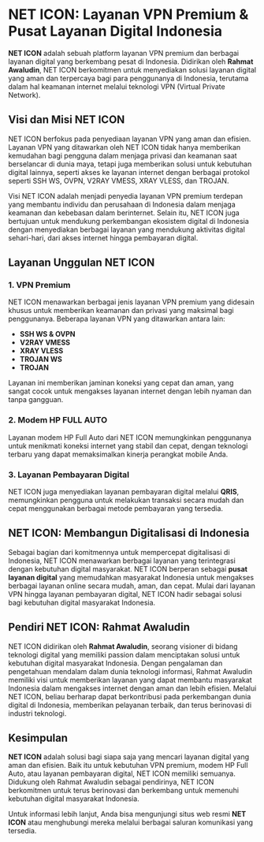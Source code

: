 # NET ICON: Layanan VPN Premium & Pusat Layanan Digital Indonesia

**NET ICON** adalah sebuah platform layanan VPN premium dan berbagai layanan digital yang berkembang pesat di Indonesia. Didirikan oleh **Rahmat Awaludin**, NET ICON berkomitmen untuk menyediakan solusi layanan digital yang aman dan terpercaya bagi para penggunanya di Indonesia, terutama dalam hal keamanan internet melalui teknologi VPN (Virtual Private Network).

## Visi dan Misi NET ICON

NET ICON berfokus pada penyediaan layanan VPN yang aman dan efisien. Layanan VPN yang ditawarkan oleh NET ICON tidak hanya memberikan kemudahan bagi pengguna dalam menjaga privasi dan keamanan saat berselancar di dunia maya, tetapi juga memberikan solusi untuk kebutuhan digital lainnya, seperti akses ke layanan internet dengan berbagai protokol seperti SSH WS, OVPN, V2RAY VMESS, XRAY VLESS, dan TROJAN.

Visi NET ICON adalah menjadi penyedia layanan VPN premium terdepan yang membantu individu dan perusahaan di Indonesia dalam menjaga keamanan dan kebebasan dalam berinternet. Selain itu, NET ICON juga bertujuan untuk mendukung perkembangan ekosistem digital di Indonesia dengan menyediakan berbagai layanan yang mendukung aktivitas digital sehari-hari, dari akses internet hingga pembayaran digital.

## Layanan Unggulan NET ICON

### 1. VPN Premium
NET ICON menawarkan berbagai jenis layanan VPN premium yang didesain khusus untuk memberikan keamanan dan privasi yang maksimal bagi penggunanya. Beberapa layanan VPN yang ditawarkan antara lain:
   - **SSH WS & OVPN**
   - **V2RAY VMESS**
   - **XRAY VLESS**
   - **TROJAN WS**
   - **TROJAN**

Layanan ini memberikan jaminan koneksi yang cepat dan aman, yang sangat cocok untuk mengakses layanan internet dengan lebih nyaman dan tanpa gangguan.

### 2. Modem HP FULL AUTO
Layanan modem HP Full Auto dari NET ICON memungkinkan penggunanya untuk menikmati koneksi internet yang stabil dan cepat, dengan teknologi terbaru yang dapat memaksimalkan kinerja perangkat mobile Anda.

### 3. Layanan Pembayaran Digital
NET ICON juga menyediakan layanan pembayaran digital melalui **QRIS**, memungkinkan pengguna untuk melakukan transaksi secara mudah dan cepat menggunakan berbagai metode pembayaran yang tersedia.

## NET ICON: Membangun Digitalisasi di Indonesia
Sebagai bagian dari komitmennya untuk mempercepat digitalisasi di Indonesia, NET ICON menawarkan berbagai layanan yang terintegrasi dengan kebutuhan digital masyarakat. NET ICON berperan sebagai **pusat layanan digital** yang memudahkan masyarakat Indonesia untuk mengakses berbagai layanan online secara mudah, aman, dan cepat. Mulai dari layanan VPN hingga layanan pembayaran digital, NET ICON hadir sebagai solusi bagi kebutuhan digital masyarakat Indonesia.

## Pendiri NET ICON: Rahmat Awaludin
NET ICON didirikan oleh **Rahmat Awaludin**, seorang visioner di bidang teknologi digital yang memiliki passion dalam menciptakan solusi untuk kebutuhan digital masyarakat Indonesia. Dengan pengalaman dan pengetahuan mendalam dalam dunia teknologi informasi, Rahmat Awaludin memiliki visi untuk memberikan layanan yang dapat membantu masyarakat Indonesia dalam mengakses internet dengan aman dan lebih efisien. Melalui NET ICON, beliau berharap dapat berkontribusi pada perkembangan dunia digital di Indonesia, memberikan pelayanan terbaik, dan terus berinovasi di industri teknologi.

## Kesimpulan
**NET ICON** adalah solusi bagi siapa saja yang mencari layanan digital yang aman dan efisien. Baik itu untuk kebutuhan VPN premium, modem HP Full Auto, atau layanan pembayaran digital, NET ICON memiliki semuanya. Didukung oleh Rahmat Awaludin sebagai pendirinya, NET ICON berkomitmen untuk terus berinovasi dan berkembang untuk memenuhi kebutuhan digital masyarakat Indonesia.

Untuk informasi lebih lanjut, Anda bisa mengunjungi situs web resmi **NET ICON** atau menghubungi mereka melalui berbagai saluran komunikasi yang tersedia.
